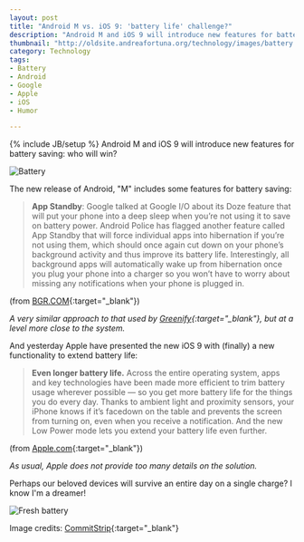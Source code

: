 ```yaml
---
layout: post
title: "Android M vs. iOS 9: 'battery life' challenge?"
description: "Android M and iOS 9 will introduce new features for battery saving: who will win?"
thumbnail: "http://oldsite.andreafortuna.org/technology/images/battery.jpg"
category: Technology
tags: 
- Battery
- Android
- Google
- Apple
- iOS
- Humor

---
```

{% include JB/setup %}
Android M and iOS 9 will introduce new features for battery saving: who will win?

![Battery](http://oldsite.andreafortuna.org/technology/images/battery.jpg)
<!-- more -->

The new release of Android, "M" includes some features for battery saving:

>**App Standby**: Google talked at Google I/O about its Doze feature that will put your phone into a deep sleep when you’re not using it to save on battery power. Android Police has flagged another feature called App Standby that will force individual apps into hibernation if you’re not using them, which should once again cut down on your phone’s background activity and thus improve its battery life. Interestingly, all background apps will automatically wake up from hibernation once you plug your phone into a charger so you won’t have to worry about missing any notifications when your phone is plugged in.

(from [BGR.COM](http://bgr.com/2015/06/02/android-m-best-new-features-app-manager-app-standby/){:target="_blank"})

*A very similar approach to that used by [Greenify](https://play.google.com/store/apps/details?id=com.oasisfeng.greenify){:target="_blank"}, but at a level more close to the system.*


And yesterday Apple have presented the new iOS 9 with (finally) a new functionality to extend battery life:

>**Even longer battery life.** Across the entire operating system, apps and key technologies have been made more efficient to trim battery usage wherever possible — so you get more battery life for the things you do every day. Thanks to ambient light and proximity sensors, your iPhone knows if it’s facedown on the table and prevents the screen from turning on, even when you receive a notification. And the new Low Power mode lets you extend your battery life even further.

(from [Apple.com](http://www.apple.com/ios/ios9-preview/){:target="_blank"})

*As usual, Apple does not provide too many details on the solution.*

Perhaps our beloved devices will survive an entire day on a single charge? I know I'm a dreamer!

![Fresh battery](http://cdn.someecards.com/someecards/usercards/MjAxMy0yMTIyZTA2N2MyMGQ1NWQz_5272bf304be0a.png)


Image credits: [CommitStrip](http://www.commitstrip.com/en/2014/07/30/the-lithium-anode-according-to-journalists/){:target="_blank"}